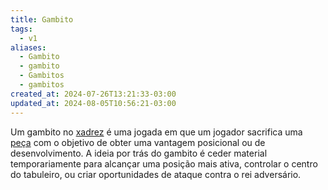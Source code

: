 ```yaml
---
title: Gambito
tags:
  - v1
aliases:
  - Gambito
  - gambito
  - Gambitos
  - gambitos
created_at: 2024-07-26T13:21:33-03:00
updated_at: 2024-08-05T10:56:21-03:00
---
```


Um gambito no [xadrez](../../../sementes/2024/07/2024-07-06-Xadrez.md) é uma jogada em que um jogador sacrifica uma [peça](06/2024-07-06-Pecas_de_xadrez.md) com o objetivo de obter uma vantagem posicional ou de desenvolvimento. A ideia por trás do gambito é ceder material temporariamente para alcançar uma posição mais ativa, controlar o centro do tabuleiro, ou criar oportunidades de ataque contra o rei adversário.